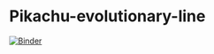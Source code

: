 # Pikachu-evolutionary-line
[![Binder](https://mybinder.org/badge_logo.svg)](https://mybinder.org/v2/gh/Leoriyuu/Pikachu-Evolutionary_Line/HEAD?urlpath=%2Fvoila%2Frender%2FPokemon_Deploy.ipynb)
